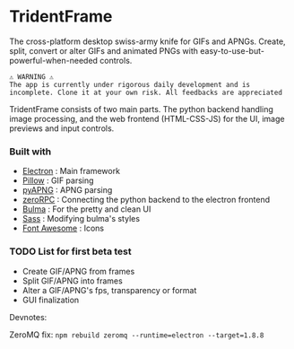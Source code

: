 # TridentFrame

The cross-platform desktop swiss-army knife for GIFs and APNGs. Create, split, convert or alter GIFs and animated PNGs with easy-to-use-but-powerful-when-needed controls.

```
⚠️ WARNING ⚠️
The app is currently under rigorous daily development and is incomplete. Clone it at your own risk. All feedbacks are appreciated
```

TridentFrame consists of two main parts. The python backend handling image processing, and the web frontend (HTML-CSS-JS) for the UI, image previews and input controls.

### Built with
*   [Electron](https://electronjs.org/) : Main framework
*   [Pillow](https://python-pillow.org/) : GIF parsing
*   [pyAPNG](https://github.com/eight04/pyAPNG) : APNG parsing
*   [zeroRPC](https://www.zerorpc.io/) : Connecting the python backend to the electron frontend
*   [Bulma](https://bulma.io/) : For the pretty and clean UI
*   [Sass](https://sass-lang.com/) : Modifying bulma's styles
*   [Font Awesome](https://fontawesome.com/) : Icons


### TODO List for first beta test
*   Create GIF/APNG from frames
*   Split GIF/APNG into frames
*   Alter a GIF/APNG's fps, transparency or format
*   GUI finalization


Devnotes: 

ZeroMQ fix: `npm rebuild zeromq --runtime=electron --target=1.8.8`

